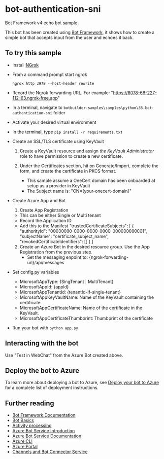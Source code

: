 ﻿# bot-authentication-sni

Bot Framework v4 echo bot sample.

This bot has been created using [Bot Framework](https://dev.botframework.com), it shows how to create a simple bot that accepts input from the user and echoes it back.

## To try this sample

- Install [NGrok](https://learn.microsoft.com/en-us/azure/bot-service/bot-service-debug-channel-ngrok?view=azure-bot-service-4.0)

- From a command prompt start ngrok
  ```
  ngrok http 3978 --host-header rewrite
  ```

- Record the Ngrok forwarding URL.  For example: "https://8078-68-227-112-63.ngrok-free.app"

- In a terminal, navigate to `botbuilder-samples\samples\python\85.bot-authentication-sni` folder

- Activate your desired virtual environment

- In the terminal, type `pip install -r requirements.txt`

- Create an SSL/TLS certificate using KeyVault
  1. Create a KeyVault resource and assign _the KeyVault Administrator_ role to have permission to create a new certificate.

  2. Under the Certificates section, hit on Generate/Import, complete the form, and create the certificate in PKCS format.
     - This sample assume a OneCert domain has been onboarded at setup as a provider in KeyVault
     - The Subject name is:  "CN={your-onecert-domain}"

- Create Azure App and Bot
  1. Create App Registration
    - This can be either Single or Multi tenant
    - Record the Application ID
    - Add this to the Manifest
      "trustedCertificateSubjects": [
          {
               "authorityId": "00000000-0000-0000-0000-000000000001",
               "subjectName": "certificate_subject_name",
               "revokedCertificateIdentifiers": []
          }
      ]
  2. Create an Azure Bot in the desired resource group. Use the App Registration from the previous step.
     - Set the messaging enpoint to: {ngrok-forwarding-url}/api/messages

- Set config.py variables
  - MicrosoftAppType: {SingTenant | MultiTenant}
  - MicrosoftAppId: {appId}
  - MicrosoftAppTenantId: {tenantId-if-single-tenant}
  - MicrosoftAppKeyVaultName: Name of the KeyVault containing the certificate.
  - MicrosoftAppCertificateName: Name of the certificate in the KeyVault.
  - MicrosoftAppCertificateThumbprint: Thumbprint of the certificate

- Run your bot with `python app.py`

## Interacting with the bot

Use "Test in WebChat" from the Azure Bot created above.

## Deploy the bot to Azure

To learn more about deploying a bot to Azure, see [Deploy your bot to Azure](https://aka.ms/azuredeployment) for a complete list of deployment instructions.

## Further reading

- [Bot Framework Documentation](https://docs.botframework.com)
- [Bot Basics](https://docs.microsoft.com/azure/bot-service/bot-builder-basics?view=azure-bot-service-4.0)
- [Activity processing](https://docs.microsoft.com/en-us/azure/bot-service/bot-builder-concept-activity-processing?view=azure-bot-service-4.0)
- [Azure Bot Service Introduction](https://docs.microsoft.com/azure/bot-service/bot-service-overview-introduction?view=azure-bot-service-4.0)
- [Azure Bot Service Documentation](https://docs.microsoft.com/azure/bot-service/?view=azure-bot-service-4.0)
- [Azure CLI](https://docs.microsoft.com/cli/azure/?view=azure-cli-latest)
- [Azure Portal](https://portal.azure.com)
- [Channels and Bot Connector Service](https://docs.microsoft.com/en-us/azure/bot-service/bot-concepts?view=azure-bot-service-4.0)
